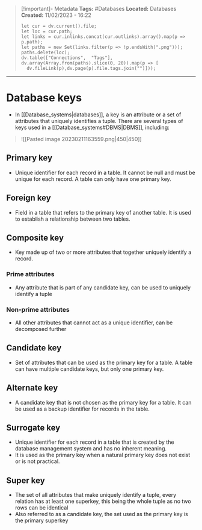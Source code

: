 > [!important]- Metadata
> **Tags:** #Databases 
> **Located:** Databases
> **Created:** 11/02/2023 - 16:22
> ```dataviewjs
>let cur = dv.current().file;
>let loc = cur.path;
>let links = cur.inlinks.concat(cur.outlinks).array().map(p => p.path);
>let paths = new Set(links.filter(p => !p.endsWith(".png")));
>paths.delete(loc);
>dv.table(["Connections",  "Tags"], dv.array(Array.from(paths).slice(0, 20)).map(p => [
>   dv.fileLink(p),dv.page(p).file.tags.join("")]));
> ```

___
# Database keys
- In [[Database_systems|databases]], a key is an attribute or a set of attributes that uniquely identifies a tuple. There are several types of keys used in a [[Database_systems#DBMS|DBMS]], including:

> ![[Pasted image 20230211163559.png|450|450]]

## Primary key
- Unique identifier for each record in a table. It cannot be null and must be unique for each record. A table can only have one primary key.
  
## Foreign key
- Field in a table that refers to the primary key of another table. It is used to establish a relationship between two tables.

## Composite key
- Key made up of two or more attributes that together uniquely identify a record.

### Prime attributes
- Any attribute that is part of any candidate key, can be used to uniquely identify a tuple 

### Non-prime attributes 
- All other attributes that cannot act as a unique identifier, can be decomposed further 

## Candidate key
- Set of attributes that can be used as the primary key for a table. A table can have multiple candidate keys, but only one primary key.
## Alternate key
- A candidate key that is not chosen as the primary key for a table. It can be used as a backup identifier for records in the table.
## Surrogate key
- Unique identifier for each record in a table that is created by the database management system and has no inherent meaning. 
- It is used as the primary key when a natural primary key does not exist or is not practical.

## Super key
 - The set of all attributes that make uniquely identify a tuple, every relation has at least one superkey, this being the whole tuple as no two rows can be identical
- Also referred to as a candidate key, the set used as the primary key is the primary superkey
